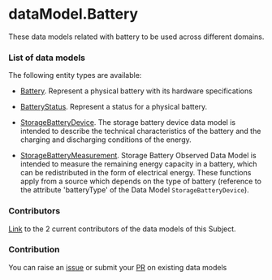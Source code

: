 # dataModel.Battery
These data models related with battery to be used across different domains.

### List of data models

The following entity types are available:
- [Battery](https://github.com/smart-data-models/dataModel.Battery/blob/master/Battery/README.md). Represent a physical battery with its hardware specifications

- [BatteryStatus](https://github.com/smart-data-models/dataModel.Battery/blob/master/BatteryStatus/README.md). Represent a status for a physical battery.

- [StorageBatteryDevice](https://github.com/smart-data-models/dataModel.Battery/blob/master/StorageBatteryDevice/README.md). The storage battery device data model is intended to describe the technical characteristics of the battery and the charging and discharging conditions of the energy.

- [StorageBatteryMeasurement](https://github.com/smart-data-models/dataModel.Battery/blob/master/StorageBatteryMeasurement/README.md). Storage Battery Observed Data Model is intended to measure the remaining energy capacity in a battery, which can be redistributed in the form of electrical energy. These functions apply from a source which depends on the type of battery (reference to the attribute 'batteryType' of the Data Model `StorageBatteryDevice`).



### Contributors
[Link](https://github.com/smart-data-models/dataModel.Battery/blob/master/CONTRIBUTORS.yaml) to the 2 current contributors of the data models of this Subject.


### Contribution
You can raise an [issue](https://github.com/smart-data-models/dataModel.Battery/issues) or submit your [PR](https://github.com/smart-data-models/dataModel.Battery/pulls) on existing data models


